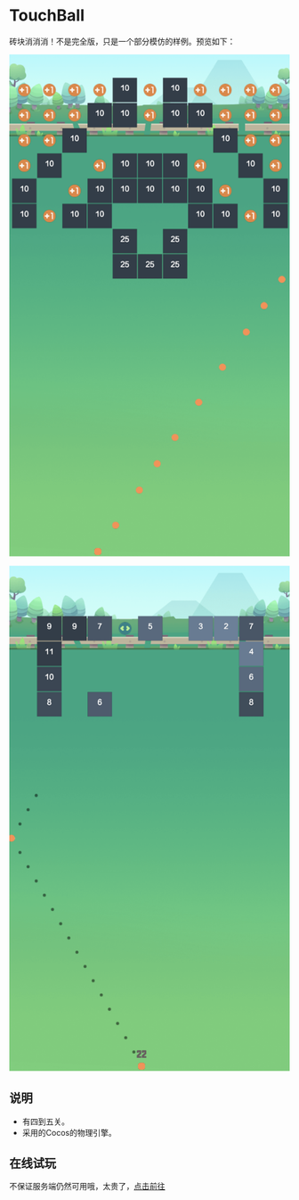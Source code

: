 # TouchBall

砖块消消消！不是完全版，只是一个部分模仿的样例。预览如下：

![预览1](./images/截屏2023-08-11%2017.52.29.png)

![预览2](./images/截屏2023-08-11%2017.51.39.png)


## 说明

- 有四到五关。
- 采用的Cocos的物理引擎。


## 在线试玩

不保证服务端仍然可用哦，太贵了，[点击前往](http://120.78.72.140:233/touchball/)
